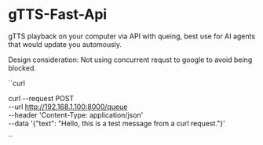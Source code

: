 # gTTS-Fast-Api

gTTS playback on your computer via API with queing, best use for AI agents that would update you automously. 


Design consideration: Not using concurrent requst to google to avoid being blocked.

``curl

curl --request POST \
  --url http://192.168.1.100:8000/queue \
  --header 'Content-Type: application/json' \
  --data '{"text": "Hello, this is a test message from a curl request."}'

``